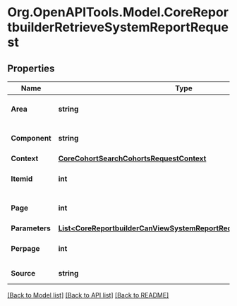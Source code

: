 # Org.OpenAPITools.Model.CoreReportbuilderRetrieveSystemReportRequest

## Properties

Name | Type | Description | Notes
------------ | ------------- | ------------- | -------------
**Area** | **string** | Report area | [optional] [default to ""]
**Component** | **string** | Report component | [optional] [default to ""]
**Context** | [**CoreCohortSearchCohortsRequestContext**](CoreCohortSearchCohortsRequestContext.md) |  | 
**Itemid** | **int** | Report item ID | [optional] [default to 0]
**Page** | **int** | Page number | [optional] [default to 0]
**Parameters** | [**List&lt;CoreReportbuilderCanViewSystemReportRequestParametersInner&gt;**](CoreReportbuilderCanViewSystemReportRequestParametersInner.md) |  | [optional] 
**Perpage** | **int** | Reports per page | [optional] [default to 10]
**Source** | **string** | Report class path | 

[[Back to Model list]](../README.md#documentation-for-models) [[Back to API list]](../README.md#documentation-for-api-endpoints) [[Back to README]](../README.md)

